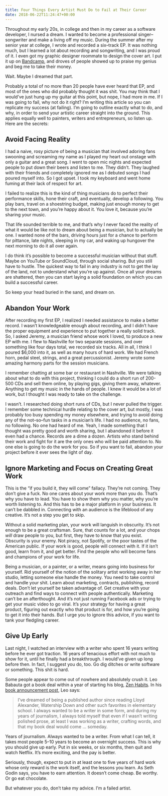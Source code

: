 ```yaml
---
title: Four Things Every Artist Must Do to Fail at Their Career
date: 2018-06-22T11:24:47+00:00
---
```

Throughout my early 20s, in college and then in my career as a software developer, I nursed a dream. I wanted to become a professional singer–songwriter and make a living off my music. During the summer after my senior year at college, I wrote and recorded a six–track EP. It was nothing much, but I learned a lot about recording and songwriting, and I was proud of it. I even got my graphic designer roommate to design the cover art. I put it up on [Bandcamp][1], and droves of people showed up to praise my genius and beg me to take their money.

Wait. Maybe I dreamed that part.

Probably a total of no more than 20 people have ever heard that EP, and most of the ones who did probably thought it was shit. You may think that I would’ve just hung up my guitar at this point, but nope, I had more in me. If I was going to fail, why not do it right? I’m writing this article so you can replicate my success (at failing). I’m going to outline exactly what to do, and why, in order to send your artistic career straight into the ground. This applies equally well to painters, writers and entrepreneurs, so listen up. Here are the secrets:

## Avoid Facing Reality

I had a naive, rosy picture of being a musician that involved adoring fans swooning and screaming my name as I played my heart out onstage with only a guitar and a great song. I went to open mic nights and expected people to put down their beers and listen to me. They didn’t. They laughed with their friends and completely ignored me as I debuted songs I had poured myself into. So I got upset. I took my keyboard and went home fuming at their lack of respect for art.

I failed to realize this is the kind of thing musicians do to perfect their performance skills, hone their craft, and eventually, develop a following. You play bars, travel on a shoestring budget, making just enough money to get to the next town, and you’re happy about it. You love it, because you’re sharing your music.

That life sounded terrible to me, and that’s why I never faced the reality of what it would be like not to dream about being a musician, but to actually be one. I wanted none of the bars, driving hours just for a chance to perform for pittance, late nights, sleeping in my car, and waking up hungover the next morning to do it all over again.

I do think it’s possible to become a successful musician without that stuff. Maybe on YouTube or SoundCloud, through social sharing. But you still have to hustle. The quickest way to fail in any industry is not to get the lay of the land, not to understand what you’re up against. Once all your dreams are shattered, then you can start laying a solid foundation on which you can build a successful career.

So keep your head buried in the sand, and dream on.

## Abandon Your Work

After recording my first EP, I realized I needed assistance to make a better record. I wasn’t knowledgeable enough about recording, and I didn’t have the proper equipment and experience to put together a really solid track. So, I asked Jeremy, a musician friend whose work I loved, to produce a new EP with me. I flew to Nashville for two separate sessions, and over something like four days total, we recorded six tracks. All in all, I think I poured $6,000 into it, as well as many hours of hard work. We had French horn, pedal steel, strings, and a great percussionist. Jeremy wrote some amazing harmony parts for the session musicians.

I remember chatting at some bar or restaurant in Nashville. We were talking about what to do with this project, thinking I could do a short run of 200-500 CDs and sell them online, by playing gigs, giving them away, whatever. Anything to get my music in the hands of people. I knew it would be a lot of work, but I thought I was ready to take on the challenge.

I wasn’t. I researched doing short runs of CDs, but I never pulled the trigger. I remember some technical hurdle relating to the cover art, but mostly, I was probably too busy spending my money elsewhere, and trying to avoid doing any of the not–so–fun tasks in a musician’s life. I had no audience, no fans, no following. No one had heard of me. Yeah, I made something that I thought was pretty good and worth sharing, but I abandoned it before it even had a chance. Records are a dime a dozen. Artists who stand behind their work and fight for it are the only ones who will be paid attention to. No one else is going to do the work for you. So if you want to fail, abandon your project before it ever sees the light of day.

## Ignore Marketing and Focus on Creating Great Work

This is the “if you build it, they will come” fallacy. They’re not coming. They don’t give a fuck. No one cares about your work more than you do. That’s why you have to lead. You have to show them why you matter, why you’re worth listening to. And this has to be a major platform in your business. It can’t be dabbled in. Connecting with an audience is the lifeblood of any creative. It’s not a step you get to skip.

Without a solid marketing plan, your work will languish in obscurity. It’s not enough to be a great craftsman. Sure, that counts for a lot, and your chops _will_ draw people to you, but first, they have to know that you exist. Obscurity is your enemy. Not piracy, not Spotify, or the poor tastes of the American public. If your work is good, people will connect with it. If it isn’t good, learn from it, and get better. Find the people who will become fans and champions of your work for life.

Being a musician, or a painter, or a writer, means going into business for yourself. Rid yourself of the notion of the solitary artist working away in her studio, letting someone else handle the money. You need to take control and handle your shit. Learn about marketing, contracts, publishing, record deals. Don’t let yourself be taken advantage of. Get creative with your outreach and find ways to connect with people authentically. Marketing can’t be an afterthought. And it’s not just running Facebook ads or trying to get your music video to go viral. It’s your strategy for having a great product, figuring out exactly who that product is for, and how you’re going to get it into their hands. But I urge you to ignore this advice, if you want to tank your fledgling career.

## Give Up Early

Last night, I watched an interview with a writer who spent 16 years writing before he ever got traction. 16 years of tenacious effort with not much to show for it, until he finally had a breakthrough. I would’ve given up long before then. In fact, I suggest you do, too. Go dig ditches or write software or something. This shit is hard.

Some people appear to come out of nowhere and absolutely crush it. Leo Babauta got a book deal within a year of starting his blog, [Zen Habits][2]. In his [book announcement post][3], Leo says:

> I’ve dreamed of being a published author since reading Lloyd Alexander, Watership Down and other such favorites in elementary school. I always wanted to be a writer in some form, and during my years of journalism, I always told myself that even if I wasn’t writing polished prose, at least I was working as a writer, crafting words, and that my book deal would come … someday.

Years of journalism. Always wanted to be a writer. From what I can tell, it takes most people 5–10 years to become an overnight success. This is why you should give up early. Put in six weeks, or six months, then quit and watch Netflix. It’s more exciting, and the pay is better.

Seriously, though, expect to put in at least one to five years of hard work whose only reward is the work itself, and the lessons you learn. As Seth Godin says, you have to earn attention. It doesn’t come cheap. Be worthy. Or go eat chocolate.

But whatever you do, don’t take my advice. I’m a failed artist.

 [1]: https://joshuakeel.bandcamp.com/
 [2]: http://zenhabits.net
 [3]: https://zenhabits.net/dream-come-true-ive-got-a-book-deal/